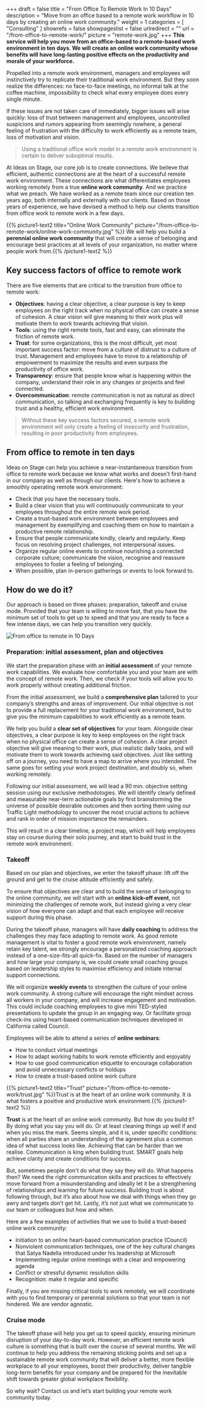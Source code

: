 +++
draft 			= false
title 			= "From Office To Remote Work In 10 Days"
description		= "Move from an office based to a remote work workflow in 10 days by creating an online work community."
weight			= 1
categories		= [ "Consulting" ]
showrefs		= false
showpageslist	= false
urlredirect		= ""
url 				= "/from-office-to-remote-work/"
picture			= "remote-work.jpg"
+++
**This service will help you move from an office-based to a remote-based work environment in ten days. We will create an online work community whose benefits will have long-lasting positive effects on the productivity and morale of your workforce.**

Propelled into a remote work environment, managers and employees will instinctively try to replicate their traditional work environment. But they soon realize the differences: no face-to-face meetings, no informal talk at the coffee machine, impossibility to check what every employee does every single minute.

If these issues are not taken care of immediately, bigger issues will arise quickly: loss of trust between management and employees, uncontrolled suspicions and rumors appearing from seemingly nowhere, a general feeling of frustration with the difficulty to work efficiently as a remote team, loss of motivation and vision.

> Using a traditional office work model in a remote work environment is certain to deliver suboptimal results.

At Ideas on Stage, our core job is to create connections. We believe that efficient, authentic connections are at the heart of a successful remote work environment. These connections are what differentiates employees working remotely from a true **online work community**. And we practice what we preach. We have worked as a remote team since our creation ten years ago, both internally and externally with our clients. Based on those years of experience, we have devised a method to help our clients transition from office work to remote work in a few days. 

{{% picture1-text2 title="Online Work Community" picture="/from-office-to-remote-work/online-work-community.jpg" %}}
We will help you build a **perennial online work community** that will create a sense of belonging and encourage best practices at all levels of your organization, no matter where people work from.{{% /picture1-text2 %}}

## Key success factors of office to remote work
There are five elements that are critical to the transition from office to remote work:

- **Objectives**: having a clear objective, a clear purpose is key to keep employees on the right track when no physical office can create a sense of cohesion. A clear vision will give meaning to their work plus will motivate them to work towards achieving that vision.
- **Tools**: using the right remote tools, fast and easy, can eliminate the friction of remote work.
- **Trust**: for some organizations, this is the most difficult, yet most important success factor: move from a culture of distrust to a culture of trust. Management and employees have to move to a relationship of empowerment to maximize the results and even surpass the productivity of office work.
- **Transparency**: ensure that people know what is happening within the company, understand their role in any changes or projects and feel connected.
- **Overcommunication**: remote communication is not as natural as direct communication, so talking and exchanging frequently is key to building trust and a healthy, efficient work environment.

> Without these key success factors secured, a remote work environment will only create a feeling of insecurity and frustration, resulting in poor productivity from employees.

## From office to remote in ten days
Ideas on Stage can help you achieve a near-instantaneous transition from office to remote work because we know what works and doesn't first-hand in our company as well as through our clients. Here's how to achieve a smoothly operating remote work environment:

- Check that you have the necessary tools.
- Build a clear vision that you will continuously communicate to your employees throughout the entire remote work period.
- Create a trust-based work environment between employees and management by exemplifying and coaching them on how to maintain a productive remote relationship.
- Ensure that people communicate kindly, clearly and regularly. Keep focus on resolving project challenges, not interpersonal issues.
- Organize regular online events to continue nourishing a connected corporate culture; communicate the vision, recognise and reassure employees to foster a feeling of belonging.
- When possible, plan in-person gatherings or events to look forward to.

## How do we do it?
Our approach is based on three phases: preparation, takeoff and cruise mode. Provided that your team is willing to move fast, that you have the minimum set of tools to get up to speed and that you are ready to face a few intense days, we can help you transition very quickly.

![From office to remote in 10 Days](from-office-to-remote-in-10-days.jpg)

### Preparation: initial assessment, plan and objectives

We start the preparation phase with an **initial assessment** of your remote work capabilities. We evaluate how comfortable you and your team are with the concept of remote work. Then, we check if your tools will allow you to work properly without creating additional friction.

From the initial assessment, we build a **comprehensive plan** tailored to your company’s strengths and areas of improvement. Our initial objective is not to provide a full replacement for your traditional work environment, but to give you the minimum capabilities to work efficiently as a remote team.

We help you build a **clear set of objectives** for your team. Alongside clear objectives, a clear purpose is key to keep employees on the right track when no physical office can create a sense of cohesion. A clear project objective will give meaning to their work, plus realistic daily tasks, and will motivate them to work towards achieving said objectives. Just like setting off on a journey, you need to have a map to arrive where you intended. The same goes for setting your work project destination, and doubly so, when working remotely. 

Following our initial assessment, we will lead a 90 min. objective setting session using our exclusive methodologies. We will identify clearly defined and measurable near-term actionable goals by first brainstorming the universe of possible desirable outcomes and then sorting them using our Traffic Light methodology to uncover the most crucial actions to achieve and rank in order of mission importance the remainders.  

This will result in a clear timeline, a project map, which will help employees stay on course during their solo journey, and start to build trust in the remote work environment.

### Takeoff

Based on our plan and objectives, we enter the takeoff phase: lift off the ground and get to the cruise altitude efficiently and safely.

To ensure that objectives are clear and to build the sense of belonging to the online community, we will start with an **online kick-off event**, not minimizing the challenges of remote work, but instead giving a very clear vision of how everyone can adapt and that each employee will receive support during this phase.

During the takeoff phase, managers will have **daily coaching** to address the challenges they may face adapting to remote work. As good remote management is vital to foster a good remote work environment, namely retain key talent, we strongly encourage a personalized coaching approach instead of a one-size-fits-all quick-fix. Based on the number of managers and how large your company is, we could create small coaching groups based on leadership styles to maximise efficiency and initiate internal support connections.
 
We will organize **weekly events** to strengthen the culture of your online work community. A strong culture will encourage the right mindset across all workers in your company, and will increase engagement and motivation. This could include coaching employees to give mini TED-styled presentations to update the group in an engaging way. Or facilitate group check-ins using heart-based communication techniques developed in California called Council.

Employees will be able to attend a series of **online webinars**:

* How to conduct virtual meetings
* How to adapt working habits to work remote efficiently and enjoyably
* How to use good communication etiquette to encourage collaboration and avoid unnecessary conflicts or holdups
* How to create a trust-based online work culture

{{% picture1-text2 title="Trust" picture="/from-office-to-remote-work/trust.jpg" %}}Trust is at the heart of an online work community. It is what fosters a positive and productive work environment.{{% /picture1-text2 %}}

**Trust** is at the heart of an online work community. But how do you build it? By doing what you say you will do. Or at least cleaning things up well if and when you miss the mark. Seems simple, and it is, under specific conditions: when all parties share an understanding of the agreement plus a common idea of what success looks like. Achieving that can be harder than we realise. Communication is king when building trust. SMART goals help achieve clarity and create conditions for success. 

But, sometimes people don't do what they say they will do. What happens then? We need the right communication skills and practices to effectively move forward from a misunderstanding and ideally let it be a strengthening of relationships and learning for future success. Building trust is about following through, but it’s also about how we deal with things when they go awry and targets don’t get hit. Lastly, it’s not just what we communicate to our team or colleagues but how and when.

Here are a few examples of activities that we use to build a trust-based online work community:

- Initiation to an online heart-based communication practice (Council)
- Nonviolent communication techniques, one of the key cultural changes that Satya Nadella introduced under his leadership at Microsoft
- Implementing regular online meetings with a clear and empowering agenda
- Conflict or stressful dynamic resolution skills
- Recognition: make it regular and specific

Finally, if you are missing critical tools to work remotely, we will coordinate with you to find temporary or perennial solutions so that your team is not hindered. We are vendor agnostic.

### Cruise mode
The takeoff phase will help you get up to speed quickly, ensuring minimum disruption of your day-to-day work. However, an efficient remote work culture is something that is built over the course of several months. We will continue to help you address the remaining sticking points and set up a sustainable remote work community that will deliver a better, more flexible workplace to all your employees, boost their productivity, deliver tangible long-term benefits for your company and be prepared for the inevitable shift towards greater global workplace flexibility.

So why wait? Contact us and let’s start building your remote work community today.
